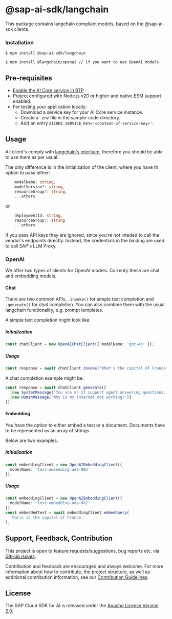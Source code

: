 # @sap-ai-sdk/langchain

This package contains langchain compliant models, based on the @sap-ai-sdk clients.

### Installation

```
$ npm install @sap-ai-sdk/langchain

$ npm install @langchain/openai // if you want to use OpenAI models
```

## Pre-requisites

- [Enable the AI Core service in BTP](https://help.sap.com/docs/sap-ai-core/sap-ai-core-service-guide/initial-setup).
- Project configured with Node.js v20 or higher and native ESM support enabled.
- For testing your application locally:
  - Download a service key for your AI Core service instance.
  - Create a `.env` file in the sample-code directory.
  - Add an entry `AICORE_SERVICE_KEY='<content-of-service-key>'`.

## Usage

All client's comply with [langchain's interface](https://python.langchain.com/v0.2/api_reference/openai/chat_models/langchain_openai.chat_models.azure.AzureChatOpenAI.html#langchain_openai.chat_models.azure.AzureChatOpenAI), therefore you should be able to use them as per usual.

The only difference is in the initialization of the client, where you have th option to pass either:

```ts
    modelName: string,
    modelVersion?: string,
    resourceGroup?: string,
    ...others
```

or

```ts
    deploymentId: string,
    resourceGroup?: string
    ...others
```

If you pass API keys they are ignored, since you're not inteded to call the vendor's endpoints directly.
Instead, the credentials in the binding are used to call SAP's LLM Proxy.

### OpenAI

We offer two types of clients for OpenAI models.
Currenty these are chat and embedding models.

#### Chat

There are two common APIs, `.invoke()` for simple text completion and `.generate()` for chat completion.
You can also combine them with the usual langchain functionality, e.g. prompt templates.

A simple text completion might look like:

##### Initialization

```ts
const chatClient = new OpenAIChatClient({ modelName: 'gpt-4o' });
```

##### Usage

```ts
const response = await chatClient.invoke("What's the capital of France?'");
```

A chat completion example might be:

```ts
const response = await chatClient.generate([
  [new SystemMessage('You are an IT support agent answering questions.')],
  [new HumanMessage('Why is my internet not working?')]
]);
```

#### Embedding

You have the option to either embed a text or a document.
Documents have to be represented as an array of strings.

Below are two examples.

##### Initialization

```ts
const embeddingClient = new OpenAIEmbeddingClient({
  modelName: 'text-embedding-ada-002'
});
```

##### Usage

```ts
const embeddingClient = new OpenAIEmbeddingClient({
  modelName: 'text-embedding-ada-002'
});
const embeddedText = await embeddingClient.embedQuery(
  'Paris is the capitol of France.'
);
```

## Support, Feedback, Contribution

This project is open to feature requests/suggestions, bug reports etc. via [GitHub issues](https://github.com/SAP/ai-sdk-js/issues).

Contribution and feedback are encouraged and always welcome. For more information about how to contribute, the project structure, as well as additional contribution information, see our [Contribution Guidelines](https://github.com/SAP/ai-sdk-js/blob/main/CONTRIBUTING.md).

## License

The SAP Cloud SDK for AI is released under the [Apache License Version 2.0.](http://www.apache.org/licenses/)
